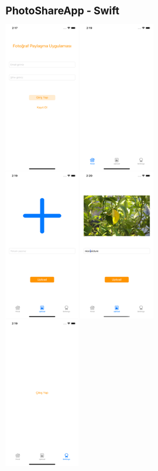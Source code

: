 
# PhotoShareApp - Swift

<p float="left">
<img src="screenshot1.png" width="200" height="400">
<img src="screenshot2.png" width="200" height="400">
<img src="screenshot3.png" width="200" height="400">
<img src="screenshot4.png" width="200" height="400">
<img src="screenshot5.png" width="200" height="400">
</p>
